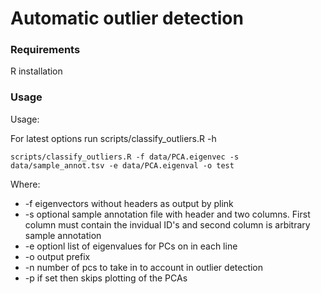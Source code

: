 # Automatic outlier detection

### Requirements
R installation

### Usage
Usage:

For latest options run scripts/classify_outliers.R -h

```
scripts/classify_outliers.R -f data/PCA.eigenvec -s data/sample_annot.tsv -e data/PCA.eigenval -o test
```

Where:
- -f eigenvectors without headers as output by plink
- -s optional sample annotation file with header and two columns. First column must contain the invidual ID's and second column is arbitrary sample annotation
- -e optionl list of eigenvalues for PCs on in each line
- -o output prefix
- -n number of pcs to take in to account in outlier detection
- -p if set then skips plotting of the PCAs
